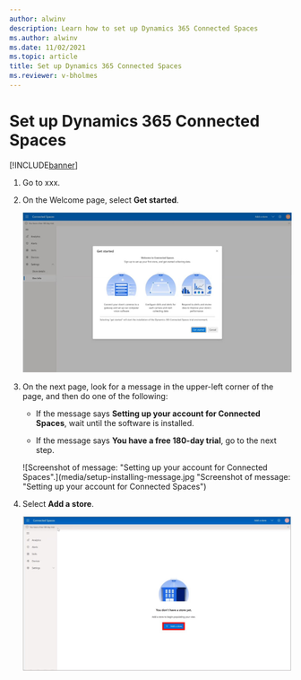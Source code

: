 ```yaml
---
author: alwinv
description: Learn how to set up Dynamics 365 Connected Spaces
ms.author: alwinv
ms.date: 11/02/2021
ms.topic: article
title: Set up Dynamics 365 Connected Spaces
ms.reviewer: v-bholmes
---
```


# Set up Dynamics 365 Connected Spaces

[!INCLUDE[banner](includes/banner.md)]

1. Go to xxx.

2. On the Welcome page, select **Get started**.

   ![Screenshot of Get started page.](media/setup-get-started.jpg "Screenshot of Get started page")

3. On the next page, look for a message in the upper-left corner of the page, and then do one of the following:

    - If the message says **Setting up your account for Connected Spaces**, wait until the software is installed.

    - If the message says **You have a free 180-day trial**, go to the next step. 

   ![Screenshot of message: "Setting up your account for Connected Spaces".](media/setup-installing-message.jpg "Screenshot of message: "Setting up your account for Connected Spaces")
   
4. Select **Add a store**.

   ![Screenshot of Get started page.](media/setup-add-store.jpg "Screenshot of Get started page")
